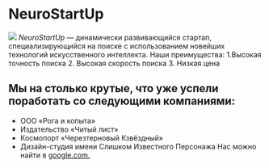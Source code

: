 # NeuroStartUp
![](https://netology-code.github.io/git-homeworks/introduction/assets/logo.png)
*NeuroStartUp* — динамически развивающийся стартап, специализирующийся на поиске с использованием новейших технологий искусственного интеллекта.
Наши преимущества:
1.Высокая точность поиска
2. Высокая скорость поиска
3. Низкая цена

## Мы на столько крутые, что уже успели поработать со следующими компаниями:

- ООО «Рога и копыта»
- Издательство «Читый лист»
- Космопорт «Черезтерновый Кзвёздный»
- Дизайн-студия имени Слишком Известного Персонажа
Нас можно найти в [google.com.](google.com.)
